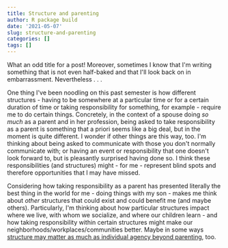 ```yaml
---
title: Structure and parenting
author: R package build
date: '2021-05-07'
slug: structure-and-parenting
categories: []
tags: []
---
```


What an odd title for a post! Moreover, sometimes I know that I'm writing something
that is not even half-baked and that I'll look back on in embarrassment. Nevertheless . . .

One thing I've been noodling on this past semester is how different structures - having
to be somewhere at a particular time or for a certain duration of time or taking responsibility for something, for example - require me to do certain things. Concretely, in the context of a spouse
doing _so much_ as a parent and in her profession, being asked to take responsibility as a parent
is something that a priori seems like a big deal, but in the moment is quite different. I wonder if other
things are this way, too. I'm thinking about being asked to communicate with those you don't normally communicate with; or having an event or responsibility that one doesn't look forward to, but is pleasantly surprised having done so. I think these responsibilities (and structures) might - for me - represent blind spots and therefore opportunities that I may have missed. 

Considering how taking responsibility as a parent has presented literally the best thing in the world for me - doing things with my son - makes me think about _other_ structures that could exist and could benefit me (and maybe others). Particularly, I'm thinking about how particular structures impact where we live, with whom we socialize, and where our children learn - and how taking responsibility within certain structures might make our neighborhoods/workplaces/communities better. Maybe in some ways [structure may matter as much as individual agency beyond parenting](https://www.ibramxkendi.com/stampedbook), too.
